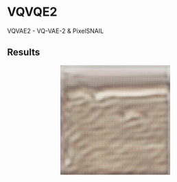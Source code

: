 # VQVQE2

VQVAE2 - VQ-VAE-2 & PixelSNAIL

## Results

<p align="center">
  <img src="faces_vqvae2_generation.png">
</p>

